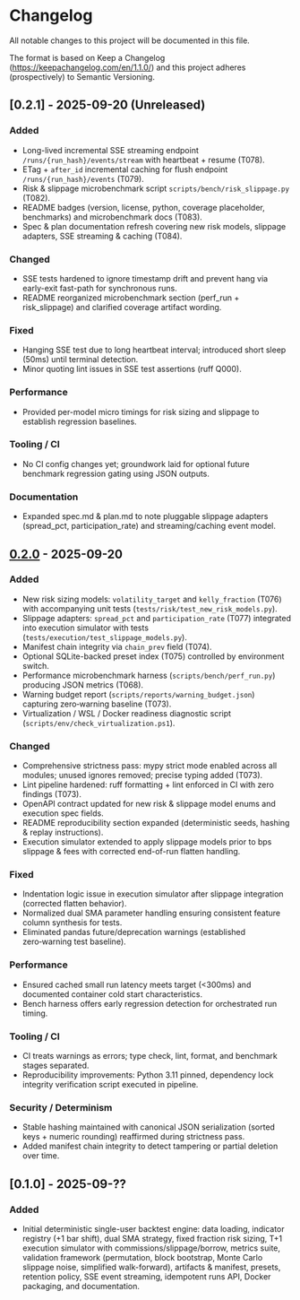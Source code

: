 # Changelog

All notable changes to this project will be documented in this file.

The format is based on Keep a Changelog (https://keepachangelog.com/en/1.1.0/) and this project adheres (prospectively) to Semantic Versioning.

## [0.2.1] - 2025-09-20 (Unreleased)
### Added
- Long-lived incremental SSE streaming endpoint `/runs/{run_hash}/events/stream` with heartbeat + resume (T078).
- ETag + `after_id` incremental caching for flush endpoint `/runs/{run_hash}/events` (T079).
- Risk & slippage microbenchmark script `scripts/bench/risk_slippage.py` (T082).
- README badges (version, license, python, coverage placeholder, benchmarks) and microbenchmark docs (T083).
- Spec & plan documentation refresh covering new risk models, slippage adapters, SSE streaming & caching (T084).

### Changed
- SSE tests hardened to ignore timestamp drift and prevent hang via early-exit fast-path for synchronous runs.
- README reorganized microbenchmark section (perf_run + risk_slippage) and clarified coverage artifact wording.

### Fixed
- Hanging SSE test due to long heartbeat interval; introduced short sleep (50ms) until terminal detection.
- Minor quoting lint issues in SSE test assertions (ruff Q000).

### Performance
- Provided per-model micro timings for risk sizing and slippage to establish regression baselines.

### Tooling / CI
- No CI config changes yet; groundwork laid for optional future benchmark regression gating using JSON outputs.

### Documentation
- Expanded spec.md & plan.md to note pluggable slippage adapters (spread_pct, participation_rate) and streaming/caching event model.

## [0.2.0] - 2025-09-20
### Added
- New risk sizing models: `volatility_target` and `kelly_fraction` (T076) with accompanying unit tests (`tests/risk/test_new_risk_models.py`).
- Slippage adapters: `spread_pct` and `participation_rate` (T077) integrated into execution simulator with tests (`tests/execution/test_slippage_models.py`).
- Manifest chain integrity via `chain_prev` field (T074).
- Optional SQLite-backed preset index (T075) controlled by environment switch.
- Performance microbenchmark harness (`scripts/bench/perf_run.py`) producing JSON metrics (T068).
- Warning budget report (`scripts/reports/warning_budget.json`) capturing zero‑warning baseline (T073).
- Virtualization / WSL / Docker readiness diagnostic script (`scripts/env/check_virtualization.ps1`).

### Changed
- Comprehensive strictness pass: mypy strict mode enabled across all modules; unused ignores removed; precise typing added (T073).
- Lint pipeline hardened: ruff formatting + lint enforced in CI with zero findings (T073).
- OpenAPI contract updated for new risk & slippage model enums and execution spec fields.
- README reproducibility section expanded (deterministic seeds, hashing & replay instructions).
- Execution simulator extended to apply slippage models prior to bps slippage & fees with corrected end-of-run flatten handling.

### Fixed
- Indentation logic issue in execution simulator after slippage integration (corrected flatten behavior).
- Normalized dual SMA parameter handling ensuring consistent feature column synthesis for tests.
- Eliminated pandas future/deprecation warnings (established zero‑warning test baseline).

### Performance
- Ensured cached small run latency meets target (<300ms) and documented container cold start characteristics.
- Bench harness offers early regression detection for orchestrated run timing.

### Tooling / CI
- CI treats warnings as errors; type check, lint, format, and benchmark stages separated.
- Reproducibility improvements: Python 3.11 pinned, dependency lock integrity verification script executed in pipeline.

### Security / Determinism
- Stable hashing maintained with canonical JSON serialization (sorted keys + numeric rounding) reaffirmed during strictness pass.
- Added manifest chain integrity to detect tampering or partial deletion over time.

## [0.1.0] - 2025-09-??
### Added
- Initial deterministic single-user backtest engine: data loading, indicator registry (+1 bar shift), dual SMA strategy, fixed fraction risk sizing, T+1 execution simulator with commissions/slippage/borrow, metrics suite, validation framework (permutation, block bootstrap, Monte Carlo slippage noise, simplified walk-forward), artifacts & manifest, presets, retention policy, SSE event streaming, idempotent runs API, Docker packaging, and documentation.

[0.2.0]: https://example.com/compare/v0.1.0...v0.2.0

